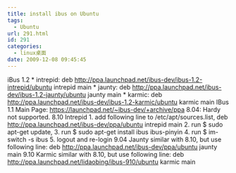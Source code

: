 ```yaml
---
title: install ibus on Ubuntu
tags:
  - Ubuntu
url: 291.html
id: 291
categories:
  - linux桌面
date: 2009-12-08 09:45:45
---
```


iBus 1.2 * intrepid: deb http://ppa.launchpad.net/ibus-dev/ibus-1.2-intrepid/ubuntu intrepid main * jaunty: deb http://ppa.launchpad.net/ibus-dev/ibus-1.2-jaunty/ubuntu jaunty main * karmic: deb http://ppa.launchpad.net/ibus-dev/ibus-1.2-karmic/ubuntu karmic main IBus 1.1 Main Page: https://launchpad.net/~ibus-dev/+archive/ppa 8.04: Hardy not supported. 8.10 Intrepid 1. add following line to /etc/apt/sources.list, deb http://ppa.launchpad.net/ibus-dev/ppa/ubuntu intrepid main 2. run $ sudo apt-get update, 3. run $ sudo apt-get install ibus ibus-pinyin 4. run $ im-switch -s ibus 5. logout and re-login 9.04 Jaunty similar with 8.10, but use following line: deb http://ppa.launchpad.net/ibus-dev/ppa/ubuntu jaunty main 9.10 Karmic similar with 8.10, but use following line: deb http://ppa.launchpad.net/lidaobing/ibus-910/ubuntu karmic main
